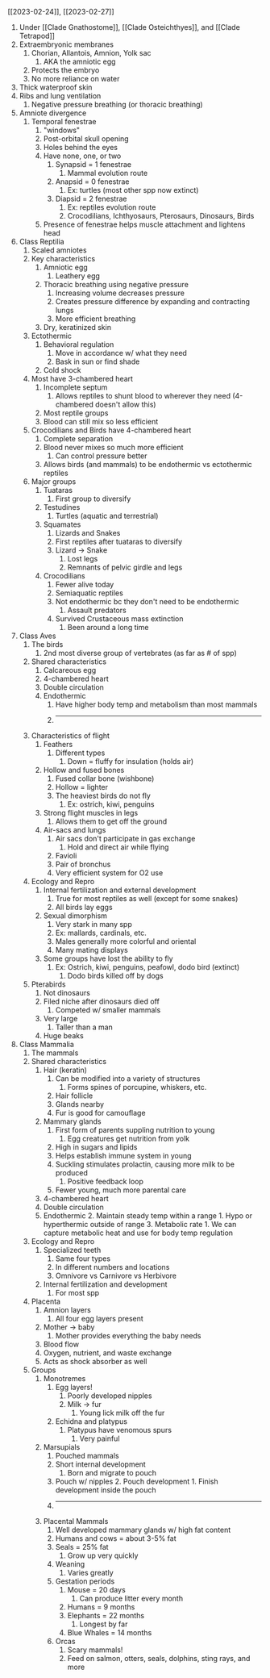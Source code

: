 [[2023-02-24]], [[2023-02-27]]

1. Under [[Clade Gnathostome]], [[Clade Osteichthyes]], and [[Clade Tetrapod]]
2. Extraembryonic membranes
	1. Chorian, Allantois, Amnion, Yolk sac
		1. AKA the amniotic egg
	2. Protects the embryo
	3. No more reliance on water
3. Thick waterproof skin
4. Ribs and lung ventilation
	1. Negative pressure breathing (or thoracic breathing)
5. Amniote divergence
	1. Temporal fenestrae
		1. "windows"
		2. Post-orbital skull opening
		3. Holes behind the eyes
		4. Have none, one, or two
			1. Synapsid = 1 fenestrae
				1. Mammal evolution route
			2. Anapsid = 0 fenestrae
				1. Ex: turtles (most other spp now extinct)
			3. Diapsid = 2 fenestrae
				1. Ex: reptiles evolution route
				2. Crocodilians, Ichthyosaurs, Pterosaurs, Dinosaurs, Birds
		5. Presence of fenestrae helps muscle attachment and lightens head 
6. Class Reptilia 
	1. Scaled amniotes
	2. Key characteristics
		1. Amniotic egg
			1. Leathery egg
		2. Thoracic breathing using negative pressure
			1. Increasing volume decreases pressure
			2. Creates pressure difference by expanding and contracting lungs
			3. More efficient breathing
		3. Dry, keratinized skin 
	3. Ectothermic
		1. Behavioral regulation
			1. Move in accordance w/ what they need
			2. Bask in sun or find shade
		2. Cold shock
	4. Most have 3-chambered heart
		1. Incomplete septum
			1. Allows reptiles to shunt blood to wherever they need (4-chambered doesn't allow this)
		2. Most reptile groups
		3. Blood can still mix so less efficient
	5. Crocodilians and Birds have 4-chambered heart
		1. Complete separation
		2. Blood never mixes so much more efficient
			1. Can control pressure better
		3. Allows birds (and mammals) to be endothermic vs ectothermic reptiles
	6. Major groups
		1. Tuataras
			1. First group to diversify
		2. Testudines
			1. Turtles (aquatic and terrestrial)
		3. Squamates
			1. Lizards and Snakes
			2. First reptiles after tuataras to diversify
			3. Lizard -> Snake
				1. Lost legs 
				2. Remnants of pelvic girdle and legs
		4. Crocodilians
			1. Fewer alive today
			2. Semiaquatic reptiles
			3. Not endothermic bc they don't need to be endothermic
				1. Assault predators 
			4. Survived Crustaceous mass extinction
				1. Been around a long time
7. Class Aves
	1. The birds
		1. 2nd most diverse group of vertebrates (as far as # of spp)
	2. Shared characteristics
		1. Calcareous egg
		2. 4-chambered heart
		3. Double circulation
		4. Endothermic
			1. Have higher body temp and metabolism than most mammals
			2. ---
	3. Characteristics of flight 
		1. Feathers
			1. Different types
				1. Down = fluffy for insulation (holds air)
		2. Hollow and fused bones
			1. Fused collar bone (wishbone)
			2. Hollow = lighter
			3. The heaviest birds do not fly
				1. Ex: ostrich, kiwi, penguins 
		3. Strong flight muscles in legs
			1. Allows them to get off the ground
		4. Air-sacs and lungs
			1. Air sacs don't participate in gas exchange
				1. Hold and direct air while flying
			2. Favioli 
			3. Pair of bronchus 
			4. Very efficient system for O2 use
	4. Ecology and Repro
		1. Internal fertilization and external development
			1. True for most reptiles as well (except for some snakes)
			2. All birds lay eggs
		2. Sexual dimorphism
			1. Very stark in many spp
			2. Ex: mallards, cardinals, etc.
			3. Males generally more colorful and oriental
			4. Many mating displays
		3. Some groups have lost the ability to fly
			1. Ex: Ostrich, kiwi, penguins, peafowl, dodo bird (extinct)
				1. Dodo birds killed off by dogs
	5. Pterabirds 
		1. Not dinosaurs
		2. Filed niche after dinosaurs died off
			1. Competed w/ smaller mammals
		3. Very large
			1. Taller than a man
		4. Huge beaks
8. Class Mammalia
	1. The mammals
	2. Shared characteristics
		1. Hair (keratin)
			1. Can be modified into a variety of structures
				1. Forms spines of porcupine, whiskers, etc.
			2. Hair follicle
			3. Glands nearby
			4. Fur is good for camouflage
		2. Mammary glands
			1. First form of parents suppling nutrition to young
				1. Egg creatures get nutrition from yolk
			2. High in sugars and lipids
			3. Helps establish immune system in young
			4. Suckling stimulates prolactin, causing more milk to be produced
				1. Positive feedback loop
			5. Fewer young, much more parental care
		3. 4-chambered heart
		4. Double circulation
		5. Endothermic
			2. Maintain steady temp within a range
				1. Hypo or hyperthermic outside of range
			3. Metabolic rate
				1. We can capture metabolic heat and use for body temp regulation
	3. Ecology and Repro
		1. Specialized teeth
			1. Same four types
			2. In different numbers and locations
			3. Omnivore vs Carnivore vs Herbivore
		2. Internal fertilization and development
			1. For most spp
	4. Placenta
		1. Amnion layers
			1. All four egg layers present
		3. Mother -> baby
			1. Mother provides everything the baby needs
		4. Blood flow 
		5. Oxygen, nutrient, and waste exchange
		6. Acts as shock absorber as well
	5. Groups
		1. Monotremes
			1. Egg layers!
				1. Poorly developed nipples
				2. Milk -> fur
					1. Young lick milk off the fur
			2. Echidna and platypus
				1. Platypus have venomous spurs 
					1. Very painful
		2. Marsupials
			1. Pouched mammals
			2. Short internal development
				1. Born and migrate to pouch
			3. Pouch w/ nipples
				2. Pouch development
					1. Finish development inside the pouch
			4. ---
		3. Placental Mammals
			1. Well developed mammary glands w/ high fat content
			2. Humans and cows = about 3-5% fat
			3. Seals = 25% fat
				1. Grow up very quickly
			4. Weaning
				1. Varies greatly 
			5. Gestation periods
				1. Mouse = 20 days
					1. Can produce litter every month
				2. Humans = 9 months
				3. Elephants = 22 months
					1. Longest by far
				4. Blue Whales = 14 months
			6. Orcas
				1. Scary mammals!
				2. Feed on salmon, otters, seals, dolphins, sting rays, and more